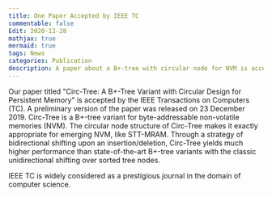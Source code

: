 ```yaml
---
title: One Paper Accepted by IEEE TC
commentable: false
Edit: 2020-12-28
mathjax: true
mermaid: true
tags: News
categories: Publication
description: A paper about a B+-tree with circular node for NVM is accepted by IEEE TC.
---
```


<p>Our paper titled "Circ-Tree: A B+-Tree Variant with Circular Design for Persistent Memory" is accepted by the <a href="https://ieeexplore.ieee.org/xpl/RecentIssue.jsp?punumber=12" style="text-decoration: none;" target="_blank">IEEE Transactions on Computers (TC)</a>. <a href="https://arxiv.org/abs/1912.09783" style="text-decoration: none;" target="_blank">A preliminary version of the paper was released on 23 December 2019</a>. Circ-Tree is a B+-tree variant for byte-addressable non-volatile memories (NVM). The circular node structure of Circ-Tree makes it exactly appropriate for emerging NVM, like STT-MRAM. Through a strategy of bidirectional shifting upon an insertion/deletion, Circ-Tree yields much higher performance than state-of-the-art B+-tree variants with the classic unidirectional shifting over sorted tree nodes. </p>

<p>IEEE TC is widely considered as a prestigious journal in the domain of computer science.</p>
